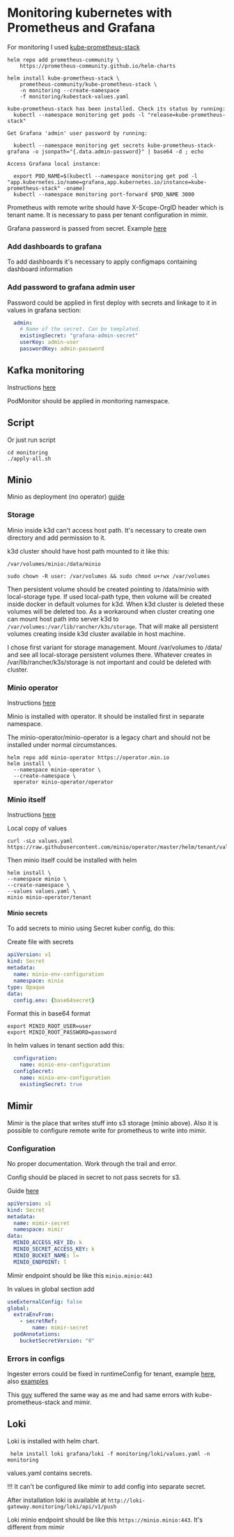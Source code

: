 # Monitoring kubernetes with Prometheus and Grafana

For monitoring I used [kube-prometheus-stack](https://github.com/prometheus-community/helm-charts/tree/main/charts/kube-prometheus-stack)

```shell
helm repo add prometheus-community \
    https://prometheus-community.github.io/helm-charts

helm install kube-prometheus-stack \
    prometheus-community/kube-prometheus-stack \
    -n monitoring --create-namespace
    -f monitoring/kubestack-values.yaml
```

```shell
kube-prometheus-stack has been installed. Check its status by running:
  kubectl --namespace monitoring get pods -l "release=kube-prometheus-stack"

Get Grafana 'admin' user password by running:

  kubectl --namespace monitoring get secrets kube-prometheus-stack-grafana -o jsonpath="{.data.admin-password}" | base64 -d ; echo

Access Grafana local instance:

  export POD_NAME=$(kubectl --namespace monitoring get pod -l "app.kubernetes.io/name=grafana,app.kubernetes.io/instance=kube-prometheus-stack" -oname)
  kubectl --namespace monitoring port-forward $POD_NAME 3000

```

Prometheus with remote write should have X-Scope-OrgID header which is tenant name. It is necessary to pass per tenant configuration in mimir. 

Grafana password is passed from secret. Example [here](https://github.com/grafana/alloy-scenarios/tree/main/k8s/logs)

### Add dashboards to grafana

To add dashboards it's necessary to apply configmaps containing dashboard information

### Add password to grafana admin user

Password could be applied in first deploy with secrets and linkage to it in values in grafana section:

```yaml
  admin:
    # Name of the secret. Can be templated.
    existingSecret: "grafana-admin-secret"
    userKey: admin-user
    passwordKey: admin-password
```

## Kafka monitoring

Instructions [here](https://piotrminkowski.com/2023/11/06/apache-kafka-on-kubernetes-with-strimzi/)

PodMonitor should be applied in monitoring namespace.

## Script

Or just run script

```shell
cd monitoring
./apply-all.sh
```

## Minio 

Minio as deployment (no operator) [guide](https://www.linode.com/docs/guides/deploy-minio-on-kubernetes-using-kubespray-and-ansible/)

### Storage

Minio inside k3d can't access host path. It's necessary to create own directory and add permission to it. 

k3d cluster should have host path mounted to it like this:

`/var/volumes/minio:/data/minio`

```shell
sudo chown -R user: /var/volumes && sudo chmod u+rwx /var/volumes
```

Then persistent volume should be created pointing to /data/minio with local-storage type. If used local-path type, then volume will be created inside docker in default volumes for k3d. When k3d cluster is deleted these volumes will be deleted too. As a workaround when cluster creating one can mount host path into server k3d to `/var/volumes:/var/lib/rancher/k3s/storage`. That will make all persistent volumes creating inside k3d cluster available in host machine.

I chose first variant for storage management. Mount /var/volumes to /data/ and see all local-storage persistent volumes there. Whatever creates in /var/lib/rancher/k3s/storage is not important and could be deleted with cluster.


### Minio operator

Instructions [here](https://docs.min.io/community/minio-object-store/operations/deployments/k8s-deploy-operator-helm-on-kubernetes.html)

Minio is installed with operator. It should be installed first in separate namespace.

The minio-operator/minio-operator is a legacy chart and should not be installed under normal circumstances.

```shell
helm repo add minio-operator https://operator.min.io
helm install \
  --namespace minio-operator \
  --create-namespace \
  operator minio-operator/operator
```

### Minio itself

Instructions [here](https://docs.min.io/community/minio-object-store/operations/deployments/k8s-deploy-minio-tenant-helm-on-kubernetes.html#deploy-tenant-helm)

Local copy of values

```shell
curl -sLo values.yaml https://raw.githubusercontent.com/minio/operator/master/helm/tenant/values.yaml
```

Then minio itself could be installed with helm

```shell
helm install \
--namespace minio \
--create-namespace \
--values values.yaml \
minio minio-operator/tenant
```

#### Minio secrets

To add secrets to minio using Secret kuber config, do this:

Create file with secrets

```yaml
apiVersion: v1
kind: Secret
metadata:
  name: minio-env-configuration
  namespace: minio
type: Opaque
data:
  config.env: {base64secret}
```

Format this in base64 format 

```text
export MINIO_ROOT_USER=user
export MINIO_ROOT_PASSWORD=password
```

In helm values in tenant section add this:

```yaml
  configuration:
    name: minio-env-configuration
  configSecret: 
    name: minio-env-configuration
    existingSecret: true
```


## Mimir

Mimir is the place that writes stuff into s3 storage (minio above). Also it is possible to configure remote write for prometheus to write into mimir.

### Configuration

No proper documentation. Work through the trail and error. 

Config should be placed in secret to not pass secrets for s3.

Guide [here](https://grafana.com/docs/helm-charts/mimir-distributed/latest/run-production-environment-with-helm/configuration-with-helm/#manage-the-configuration-externally)


```yaml
apiVersion: v1
kind: Secret
metadata:
  name: mimir-secret
  namespace: mimir
data:
  MINIO_ACCESS_KEY_ID: k
  MINIO_SECRET_ACCESS_KEY: k
  MINIO_BUCKET_NAME: l=
  MINIO_ENDPOINT: l
```

Mimir endpoint should be like this `minio.minio:443`

In values in global section add

```yaml
useExternalConfig: false
global:
  extraEnvFrom:
    - secretRef:
        name: mimir-secret
  podAnnotations:
    bucketSecretVersion: "0"
```

### Errors in configs

Ingester errors could be fixed in runtimeConfig for tenant, example [here](https://github.com/grafana/mimir/discussions/3130), also [examples](https://github.com/grafana/mimir/discussions/4519)


This [guy](https://honglab.tistory.com/302) suffered the same way as me and had same errors with kube-prometheus-stack and mimir.

## Loki

Loki is installed with helm chart. 

```shell
 helm install loki grafana/loki -f monitoring/loki/values.yaml -n monitoring
```

values.yaml contains secrets. 

!!! It can't be configured like mimir to add config into separate secret.

After installation loki is available at `http://loki-gateway.monitoring/loki/api/v1/push`


Loki minio endpoint should be like this `https://minio.minio:443`. It's different from mimir
